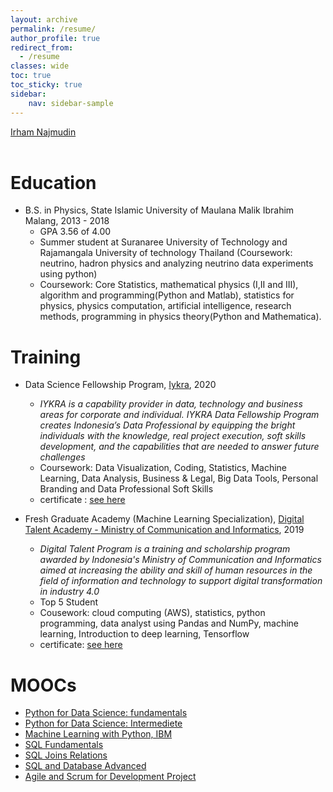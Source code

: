 ```yaml
---
layout: archive
permalink: /resume/
author_profile: true
redirect_from:
  - /resume
classes: wide
toc: true
toc_sticky: true
sidebar:
    nav: sidebar-sample
---
```


<script type="text/javascript" src="https://platform.linkedin.com/badges/js/profile.js" async defer> window.open('https://platform.linkedin.com/badges/js/profile.js', '_blank');</script>

<div class="LI-profile-badge"  data-version="v1" data-size="medium" data-locale="fr_FR" data-type="horizontal" data-theme="light" data-vanity="irhamn"><a class="LI-simple-link" href='https://ch.linkedin.com/in/irhamn?trk=profile-badge'>Irham Najmudin</a></div>

<br>

# Education
- B.S. in Physics, State Islamic University of Maulana Malik Ibrahim Malang, 2013 - 2018
  - GPA 3.56 of 4.00
  - Summer student at Suranaree University of Technology and Rajamangala University of technology Thailand (Coursework: neutrino, hadron physics and analyzing neutrino data experiments using python)
  - Coursework: Core Statistics, mathematical physics (I,II and III), algorithm and programming(Python and Matlab), statistics for physics, physics computation, artificial intelligence, research methods, programming in physics theory(Python and Mathematica).
  
# Training
- Data Science Fellowship Program, [Iykra](https://iykra.com/datafellowship/), 2020
  - *IYKRA is a capability provider in data, technology and business areas for corporate and individual. IYKRA Data Fellowship Program creates Indonesia’s Data Professional by equipping the bright individuals with the knowledge, real project execution, soft skills development, and the capabilities that are needed to answer future challenges*
  - Coursework: Data Visualization, Coding, Statistics, Machine Learning, Data Analysis, Business & Legal, Big Data Tools, Personal Branding and Data Professional Soft Skills
  - certificate : [see here](https://drive.google.com/file/d/1quwZJ4jqWVPMMJRt5uxQ56awh0WG9UXQ/view?usp=sharing)

- Fresh Graduate Academy (Machine Learning Specialization), [Digital Talent Academy - Ministry of Communication and Informatics](https://digitalent.kominfo.go.id/pelatihan/FGA), 2019
  - *Digital Talent Program is a training and scholarship program awarded by Indonesia's Ministry of Communication and Informatics aimed at increasing the ability and skill of human resources in the field of information and technology to support digital transformation in industry 4.0*
  - Top 5 Student
  - Cousework: cloud computing (AWS), statistics, python programming, data analyst using Pandas and NumPy, machine learning, Introduction to deep learning, Tensorflow
  - certificate: [see here](https://drive.google.com/file/d/1cg0m7pKxROjQSrVeQTo4_0aKdHzpPjA3/view?usp=sharing)
  
# MOOCs
- [Python for Data Science: fundamentals](https://drive.google.com/file/d/1dsSVqrRYHC8jLCHkA9iNzHOwJoXfczQt/view?usp=sharing)
- [Python for Data Science: Intermediete](https://drive.google.com/file/d/1mIgsiVTIQFCKmNJW1IXDKm3C4ya78mJ8/view?usp=sharing)
- [Machine Learning with Python, IBM](https://courses.cognitiveclass.ai/certificates/1d7514d8524b441d91bd776a6d0fbd2f)
- [SQL Fundamentals](https://drive.google.com/file/d/1Cir-YHsHJ27DAKkOIP2oGhSdDmitT09C/view?usp=sharing)
- [SQL Joins Relations](https://drive.google.com/file/d/1aQAZzOUjl8F-5ccMptglPYzwA5BAkDK1/view?usp=sharing)
- [SQL and Database Advanced](https://drive.google.com/file/d/1iYfYd2aCnicN7pZenwORIl2Itp-bxQyJ/view?usp=sharing)
- [Agile and Scrum for Development Project](https://img-certificate.ruangguru.com/IRHAM83289W6GARW/CERT-LKKH3IBS.jpg)
